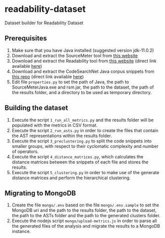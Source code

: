 # readability-dataset
Dataset builder for Readability Dataset

## Prerequisites
1. Make sure that you have Java installed (suggested version jdk-11.0.2)
2. Download and extract the SourceMeter tool from [this website](https://sourcemeter.com/download)
3. Download and extract the Readability tool from [this website](https://dibt.unimol.it/report/readability/) (direct link available [here](https://dibt.unimol.it/report/readability/files/readability.zip))
4. Download and extract the CodeSearchNet Java corpus snippets from [this repo](https://github.com/github/CodeSearchNet#data-details) (direct link available [here](https://s3.amazonaws.com/code-search-net/CodeSearchNet/v2/java.zip))
5. Edit file `properties.py` to set the path of Java, the path to SourceMeterJava.exe and rsm.jar, the path to the dataset, the path of the results folder, and a directory to be used as temporary directory.

## Building the dataset
1. Execute the script `1_run_all_metrics.py` and the results folder will be populated with the metrics in CSV format.
2. Execute the script `2_run_asts.py` in order to create the files that contain the AST representations within the results folder.
3. Execute the script `3_preclustering.py` to split the code snippets into smaller groups, with respect to their cyclomatic complexity and number of operators.
4. Execute the script `4_distance_matrices.py`, which calculates the distance matrices between the snippets of each file and stores the results.
5. Execute the script `5_clustering.py` in order to make use of the generate distance matrices and perform the hierarchical clustering.

## Migrating to MongoDB
1. Create the file `mongo/.env` based on the file `mongo/.env.sample` to set the MongoDB uri and the path to the results folder, the path to the dataset, the path to the ASTs folder and the path to the generated clusters folder.
2. Execute the nodejs script `mongo/upload-metrics.js` in order to parse all the generated files of the analysis and migrate the results to a MongoDB instance.

